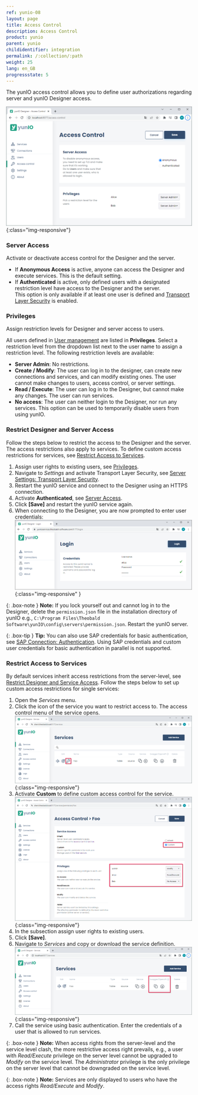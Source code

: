 ```yaml
---
ref: yunio-08
layout: page
title: Access Control
description: Access Control
product: yunio
parent: yunio
childidentifier: integration
permalink: /:collection/:path
weight: 25
lang: en_GB
progressstate: 5
---
```


The yunIO access control allows you to define user authorizations regarding server and yunIO Designer access.

![Access_Control](/img/content/yunio/access-control.png){:class="img-responsive"}

### Server Access

Activate or deactivate access control for the Designer and the server. 

- If **Anonymous Access** is active, anyone can access the Designer and execute services. 
This is the default setting.
- If **Authenticated** is active, only defined users with a designated restriction level have access to the Designer and the server.<br>
This option is only available if at least one user is defined and [Transport Layer Security](#transport-layer-security) is enabled.

### Privileges

Assign restriction levels for Designer and server access to users.

All users defined in [User management](./users) are listed in **Privileges**.
Select a restriction level from the dropdown list next to the user name to assign a restriction level.
The following restriction levels are available:
- **Server Admin**: No restrictions. 
- **Create / Modify**: The user can log in to the designer, can create new connections and services, and can modify existing ones.
The user cannot make changes to users, access control, or server settings.
- **Read / Execute**: The user can log in to the Designer, but cannot make any changes. The user can run services.
- **No access**: The user can neither login to the Designer, nor run any services.
This option can be used to temporarily disable users from using yunIO.

### Restrict Designer and Server Access

Follow the steps below to restrict the access to the Designer and the server. 
The access restrictions also apply to services.
To define custom access restrictions for services, see [Restrict Access to Services](#restrict-access-to-services).

1. Assign user rights to existing users, see [Privileges](#privileges).
2. Navigate to *Settings* and activate Transport Layer Security, see [Server Settings: Transport Layer Security](./server-settings#transport-layer-security).<br>
3. Restart the yunIO service and connect to the Designer using an HTTPS connection.
4. Activate **Authenticated**, see [Server Access](#server-access). 
5. Click **[Save]** and restart the yunIO service again.
6. When connecting to the Designer, you are now prompted to enter user credentials:<br>
![Login](/img/content/yunio/yunio-login.png){:class="img-responsive" }

{: .box-note }
**Note:** If you lock yourself out and cannot log in to the Designer, delete the `permission.json` file in the installation directory of yunIO e.g., `C:\Program Files\Theobald Software\yunIO\config\servers\permission.json`.
Restart the yunIO server.

{: .box-tip }
**Tip:** You can also use SAP credentials for basic authentication, see [SAP Connection: Authentication](./sap-connection#authentication).
Using SAP credentials and custom user credentials for basic authentication in parallel is not supported.

### Restrict Access to Services

By default services inherit access restrictions from the server-level, see [Restrict Designer and Service Access](#restrict-designer-and-service-access).
Follow the steps below to set up custom access restrictions for single services:

1. Open the *Services* menu.
2. Click the icon of the service you want to restrict access to. The access control menu of the service opens.
![service-access-control](/img/content/yunio/service-access-control.png){:class="img-responsive"}
3. Activate **Custom** to define custom access control for the service.<br>
![service-access-control-settings](/img/content/yunio/service-access-control-settings.png){:class="img-responsive"}
4. In the subsection assign user rights to existing users.
5. Click **[Save]**.
6. Navigate to *Services* and copy or download the service definition.<br>
![Run-Service](/img/content/yunio/yunio-run-services-https.png){:class="img-responsive"}
7. Call the service using basic authentication. Enter the credentials of a user that is allowed to run services.

{: .box-note }
**Note:** When access rights from the server-level and the service level clash, the more restrictive access right prevails, e.g., a user with *Read/Execute* privilege on the server level cannot be upgraded to *Modify* on the service level.
The *Administrator* privilege is the only privilege on the server level that cannot be downgraded on the service level.

{: .box-note }
**Note:** Services are only displayed to users who have the access rights *Read/Execute* and *Modify*.
